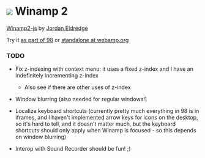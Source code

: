 
# ![](../images/icons/winamp2-32x32.png) Winamp 2

[Winamp2-js](https://github.com/captbaritone/winamp2-js) by [Jordan Eldredge](https://jordaneldredge.com/)

Try it [as part of 98](http://98.js.org/) or [standalone at webamp.org](http://webamp.org/)


### TODO

* Fix z-indexing with context menu: it uses a fixed z-index and I have an indefinitely incrementing z-index
	* Also see if there are other uses of z-index

* Window blurring (also needed for regular windows!)

* Localize keyboard shortcuts (currently pretty much everything in 98 is in iframes, and I haven't implemented arrow keys for icons on the desktop, so it's hard to tell, and it doesn't matter much, but the keyboard shortcuts should only apply when Winamp is focused - so this depends on window blurring)

* Interop with Sound Recorder should be fun! ;)
